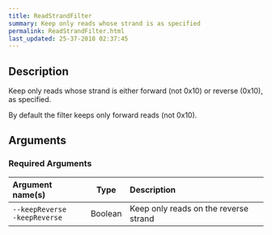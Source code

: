 ```yaml
---
title: ReadStrandFilter
summary: Keep only reads whose strand is as specified
permalink: ReadStrandFilter.html
last_updated: 25-37-2018 02:37:45
---
```


## Description

Keep only reads whose strand is either forward (not 0x10) or reverse (0x10), as specified.

 <p>By default the filter keeps only forward reads (not 0x10).</p>

## Arguments

### Required Arguments

| Argument name(s) | Type | Description |
| :--------------- | :--: | :------ |
| `--keepReverse`<br/>`-keepReverse` | Boolean | Keep only reads on the reverse strand |


